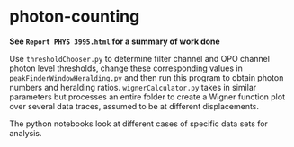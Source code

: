 # photon-counting

**See `Report PHYS 3995.html` for a summary of work done**

Use `thresholdChooser.py` to determine filter channel and OPO channel photon level thresholds, change these corresponding values in `peakFinderWindowHeralding.py` and then run this program to obtain photon numbers and heralding ratios. `wignerCalculator.py` takes in similar parameters but processes an entire folder to create a Wigner function plot over several data traces, assumed to be at different displacements.

The python notebooks look at different cases of specific data sets for analysis.
